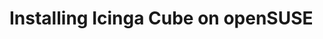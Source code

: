 # Installing Icinga Cube on openSUSE
<!-- {% set opensuse = True %} -->
<!-- {% include "02-Installation.md" %} -->
